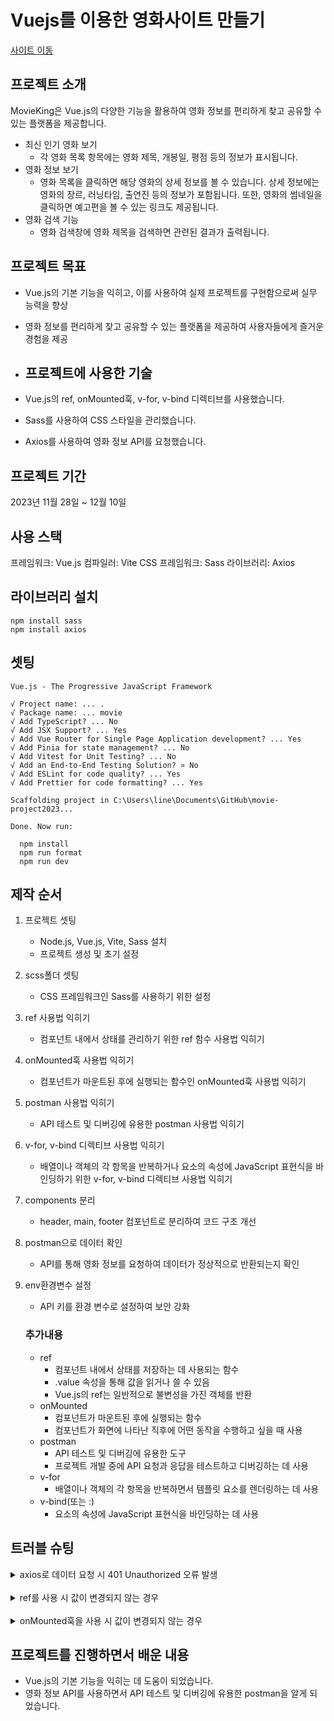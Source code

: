 # Vuejs를 이용한 영화사이트 만들기
<a href="https://vue-movieking-site-project2023.netlify.app/" target="_blank">사이트 이동</a>
## 프로젝트 소개

MovieKing은 Vue.js의 다양한 기능을 활용하여 영화 정보를 편리하게 찾고 공유할 수 있는 플랫폼을 제공합니다.

- 최신 인기 영화 보기
  - 각 영화 목록 항목에는 영화 제목, 개봉일, 평점 등의 정보가 표시됩니다.
- 영화 정보 보기
  - 영화 목록을 클릭하면 해당 영화의 상세 정보를 볼 수 있습니다. 상세 정보에는 영화의 장르, 러닝타임, 출연진 등의 정보가 포함됩니다. 또한, 영화의 썸네일을 클릭하면 예고편을 볼 수 있는 링크도 제공됩니다.
- 영화 검색 기능
  - 영화 검색창에 영화 제목을 검색하면 관련된 결과가 출력됩니다.

## 프로젝트 목표

- Vue.js의 기본 기능을 익히고, 이를 사용하여 실제 프로젝트를 구현함으로써 실무 능력을 향상
- 영화 정보를 편리하게 찾고 공유할 수 있는 플랫폼을 제공하여 사용자들에게 즐거운 경험을 제공

- ## 프로젝트에 사용한 기술

- Vue.js의 ref, onMounted훅, v-for, v-bind 디렉티브를 사용했습니다.
- Sass를 사용하여 CSS 스타일을 관리했습니다.
- Axios를 사용하여 영화 정보 API를 요청했습니다.

## 프로젝트 기간

2023년 11월 28일 ~ 12월 10일

## 사용 스택

프레임워크: Vue.js
컴파일러: Vite
CSS 프레임워크: Sass
라이브러리: Axios

## 라이브러리 설치

```
npm install sass
npm install axios
```

## 셋팅

```
Vue.js - The Progressive JavaScript Framework

√ Project name: ... .
√ Package name: ... movie
√ Add TypeScript? ... No
√ Add JSX Support? ... Yes
√ Add Vue Router for Single Page Application development? ... Yes
√ Add Pinia for state management? ... No
√ Add Vitest for Unit Testing? ... No
√ Add an End-to-End Testing Solution? » No
√ Add ESLint for code quality? ... Yes
√ Add Prettier for code formatting? ... Yes

Scaffolding project in C:\Users\line\Documents\GitHub\movie-project2023...

Done. Now run:

  npm install
  npm run format
  npm run dev
```

## 제작 순서

1. 프로젝트 셋팅
   - Node.js, Vue.js, Vite, Sass 설치
   - 프로젝트 생성 및 초기 설정
2. scss폴더 셋팅
   - CSS 프레임워크인 Sass를 사용하기 위한 설정
3. ref 사용법 익히기
   - 컴포넌트 내에서 상태를 관리하기 위한 ref 함수 사용법 익히기
4. onMounted훅 사용법 익히기
   - 컴포넌트가 마운트된 후에 실행되는 함수인 onMounted훅 사용법 익히기
5. postman 사용법 익히기
   - API 테스트 및 디버깅에 유용한 postman 사용법 익히기
6. v-for, v-bind 디렉티브 사용법 익히기
   - 배열이나 객체의 각 항목을 반복하거나 요소의 속성에 JavaScript 표현식을 바인딩하기 위한 v-for, v-bind 디렉티브 사용법 익히기
7. components 분리
   - header, main, footer 컴포넌트로 분리하여 코드 구조 개선
8. postman으로 데이터 확인
   - API를 통해 영화 정보를 요청하여 데이터가 정상적으로 반환되는지 확인
9. env환경변수 설정

   - API 키를 환경 변수로 설정하여 보안 강화

   ### 추가내용

   - ref
     - 컴포넌트 내에서 상태를 저장하는 데 사용되는 함수
     - .value 속성을 통해 값을 읽거나 쓸 수 있음
     - Vue.js의 ref는 일반적으로 불변성을 가진 객체를 반환
   - onMounted
     - 컴포넌트가 마운트된 후에 실행되는 함수
     - 컴포넌트가 화면에 나타난 직후에 어떤 동작을 수행하고 싶을 때 사용
   - postman
     - API 테스트 및 디버깅에 유용한 도구
     - 프로젝트 개발 중에 API 요청과 응답을 테스트하고 디버깅하는 데 사용
   - v-for
     - 배열이나 객체의 각 항목을 반복하면서 템플릿 요소를 렌더링하는 데 사용
   - v-bind(또는 :)
     - 요소의 속성에 JavaScript 표현식을 바인딩하는 데 사용

## 트러블 슈팅

<details>
<summary>axios로 데이터 요청 시 401 Unauthorized 오류 발생</summary>

- API 키가 올바르지 않은 경우 발생할 수 있습니다. API 키를 확인하여 올바르게 설정했는지 확인
</details>
<br />

<details>
<summary>ref를 사용 시 값이 변경되지 않는 경우</summary>

- ref의 값은 .value 속성을 통해 읽거나 쓸 수 있음 .value 속성을 통해 값을 읽거나 쓸 때 값이 변경되지 않는 경우, ref가 객체를 반환하도록 설정했는지 확인
</details>
<br />

<details>
<summary>onMounted훅을 사용 시 값이 변경되지 않는 경우</summary>

- onMounted훅은 컴포넌트가 마운트된 후에 한 번만 실행됩니다. 값을 변경하려면 컴포넌트의 data 속성이나 computed 속성을 사용하여 상태를 관리
</details>

## 프로젝트를 진행하면서 배운 내용

- Vue.js의 기본 기능을 익히는 데 도움이 되었습니다.
- 영화 정보 API를 사용하면서 API 테스트 및 디버깅에 유용한 postman을 알게 되었습니다.

